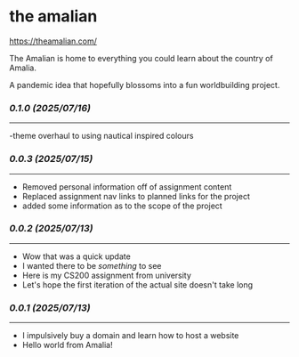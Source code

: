 # the amalian
https://theamalian.com/

The Amalian is home to everything you could learn about the country of Amalia.

A pandemic idea that hopefully blossoms into a fun worldbuilding project.

### *0.1.0 (2025/07/16)*
------------------------
-theme overhaul to using nautical inspired colours

### *0.0.3 (2025/07/15)*
------------------------
- Removed personal information off of assignment content
- Replaced assignment nav links to planned links for the project
- added some information as to the scope of the project

### *0.0.2 (2025/07/13)*
------------------------
- Wow that was a quick update
- I wanted there to be *something* to see
- Here is my CS200 assignment from university
- Let's hope the first iteration of the actual site doesn't take long

### *0.0.1 (2025/07/13)*
------------------------
- I impulsively buy a domain and learn how to host a website
- Hello world from Amalia!
